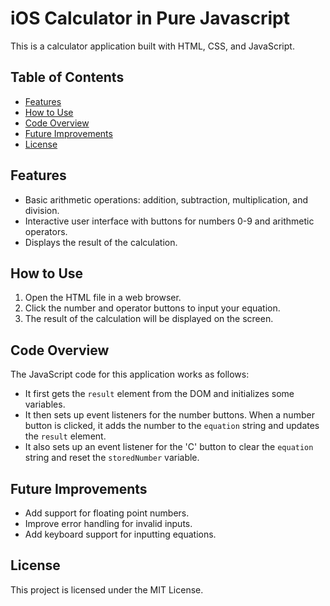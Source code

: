 # iOS Calculator in Pure Javascript

This is a calculator application built with HTML, CSS, and JavaScript.

## Table of Contents

- [Features](#features)
- [How to Use](#how-to-use)
- [Code Overview](#code-overview)
- [Future Improvements](#future-improvements)
- [License](#license)

## Features

- Basic arithmetic operations: addition, subtraction, multiplication, and division.
- Interactive user interface with buttons for numbers 0-9 and arithmetic operators.
- Displays the result of the calculation.

## How to Use

1. Open the HTML file in a web browser.
2. Click the number and operator buttons to input your equation.
3. The result of the calculation will be displayed on the screen.

## Code Overview

The JavaScript code for this application works as follows:

- It first gets the `result` element from the DOM and initializes some variables.
- It then sets up event listeners for the number buttons. When a number button is clicked, it adds the number to the `equation` string and updates the `result` element.
- It also sets up an event listener for the 'C' button to clear the `equation` string and reset the `storedNumber` variable.

## Future Improvements

- Add support for floating point numbers.
- Improve error handling for invalid inputs.
- Add keyboard support for inputting equations.

## License

This project is licensed under the MIT License.
